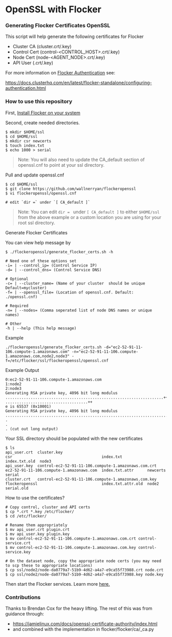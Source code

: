 # OpenSSL with Flocker

### Generating Flocker Certificates OpenSSL

This script will help generate the following certificates for Flocker

* Cluster CA (cluster.crt/.key)
* Control Cert (control-<CONTROL_HOST>.crt/.key)
* Node Cert (node-<AGENT_NODE>.crt/.key)
* API User (<USERNAME>.crt/.key)

For more information on [Flocker Authentication](https://docs.clusterhq.com/en/latest/flocker-standalone/configuring-authentication.html) see:

https://docs.clusterhq.com/en/latest/flocker-standalone/configuring-authentication.html

### How to use this repository

First, [Install Flocker on your system](https://docs.clusterhq.com/en/latest/)

Second, create needed directories.

```
$ mkdir $HOME/ssl
$ cd $HOME/ssl
$ mkdir csr newcerts
$ touch index.txt
$ echo 1000 > serial
```

> Note: You will also need to update the CA_default section of openssl.cnf to point at your ssl directory.

Pull and update openssl.cnf
```
$ cd $HOME/ssl
$ git clone https://github.com/wallnerryan/flockeropenssl
$ vi flockeropenssl/openssl.cnf

# edit `dir =` under `[ CA_default ]` 
```

> Note:  You can edit `dir = ` under `[ CA_default ]` to either `$HOME/ssl` from the above example or a custom location you are using for your root ssl directory.

Generate Flocker Certificates

You can view help message by
```
$ ./flockeropenssl/generate_flocker_certs.sh -h

# Need one of these options set
-i= | --control_ip= (Control Service IP)
-d= | --control_dns= (Control Service DNS)

# Optional
-c= | --cluster_name= (Name of your cluster  should be unique Default=mycluster)
-f= | --openssl_file= (Location of openssl.cnf. Default: ./openssl.cnf)

# Required
-n= | --nodes= (Comma seperated list of node DNS names or unique names)

# Other
-h | --help (This help message)
```

Example

```
./flockeropenssl/generate_flocker_certs.sh -d="ec2-52-91-11-106.compute-1.amazonaws.com" -n="ec2-52-91-11-106.compute-1.amazonaws.com,node2,node3" -f=/etc/flocker/ssl/flockeropenssl/openssl.cnf
```

Example Output
```
0:ec2-52-91-11-106.compute-1.amazonaws.com
1:node2
2:node3
Generating RSA private key, 4096 bit long modulus
.....................................................................++
....................................++
e is 65537 (0x10001)
Generating RSA private key, 4096 bit long modulus
..............................................................................++
.
.
. (cut out long output)
```

Your SSL directory should be populated with the new certificates
```
$ ls
api_user.crt  cluster.key                                           csr                                       index.txt           index.txt.old  node3
api_user.key  control-ec2-52-91-11-106.compute-1.amazonaws.com.crt  ec2-52-91-11-106.compute-1.amazonaws.com  index.txt.attr      newcerts       serial
cluster.crt   control-ec2-52-91-11-106.compute-1.amazonaws.com.key  flockeropenssl                            index.txt.attr.old  node2          serial.old
```

How to use the certificates?
```
# Copy control, cluster and API certs
$ cp *.crt *.key /etc/flocker/
$ cd /etc/flocker/

# Rename them appropriately 
$ mv api_user.crt plugin.crt
$ mv api_user.key plugin.key
$ mv control-ec2-52-91-11-106.compute-1.amazonaws.com.crt control-service.crt
$ mv control-ec2-52-91-11-106.compute-1.amazonaws.com.key control-service.key

# On the dataset node, copy the appropriate node certs (you may need to scp these to appropriate locations)
$ cp ssl/node2/node-da0779a7-51b9-4d62-a4a7-e9ca55f73988.crt node.crt
$ cp ssl/node2/node-da0779a7-51b9-4d62-a4a7-e9ca55f73988.key node.key
```

Then start the Flocker services. Learn more [here.](https://docs.clusterhq.com/en/latest/)

### Contributions

Thanks to Brendan Cox for the heavy lifting. The rest of this was from guidance through:
- https://jamielinux.com/docs/openssl-certificate-authority/index.html
- and combined with the implementation in flocker/flocker/ca/_ca.py
